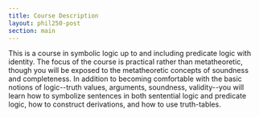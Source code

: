 ```yaml
---
title: Course Description
layout: phil250-post
section: main
---
```


This is a course in symbolic logic up to and including predicate logic with identity. The focus of the course is practical rather than metatheoretic, though you will be exposed to the metatheoretic concepts of soundness and completeness. In addition to becoming comfortable with the basic notions of logic--truth values, arguments, soundness, validity--you will learn how to symbolize sentences in both sentential logic and predicate logic, how to construct derivations, and how to use truth-tables.
